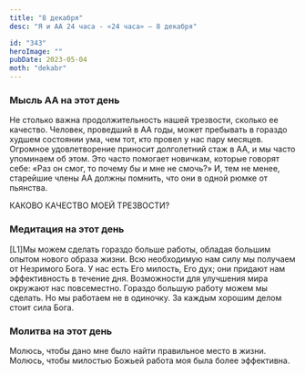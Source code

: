 ```yaml
---
title: "8 декабря"
desc: "Я и АА 24 часа - «24 часа» — 8 декабря"

id: "343"
heroImage: ""
pubDate: 2023-05-04
moth: "dekabr"
---
```


### Мысль АА на этот день

Не столько важна продолжительность нашей трезвости, сколько ее качество.
Человек, проведший в АА годы, может пребывать в гораздо худшем состоянии ума,
чем тот, кто провел у нас пару месяцев. Огромное удовлетворение приносит
долголетний стаж в АА, и мы часто упоминаем об этом. Это часто помогает
новичкам, которые говорят себе: «Раз он смог, то почему бы и мне не смочь?» И,
тем не менее, старейшие члены АА должны помнить, что они в одной рюмке от
пьянства.

КАКОВО КАЧЕСТВО МОЕЙ ТРЕЗВОСТИ?

### Медитация на этот день

[L1]Мы можем сделать гораздо больше работы, обладая большим опытом нового
образа жизни. Всю необходимую нам силу мы получаем от Незримого Бога. У нас
есть Его милость, Его дух; они придают нам эффективность в течение дня.
Возможности для улучшения мира окружают нас повсеместно. Гораздо большую
работу можем мы сделать. Но мы работаем не в одиночку. За каждым хорошим делом
стоит сила Бога.

### Молитва на этот день

Молюсь, чтобы дано мне было найти правильное место в жизни. Молюсь, чтобы
милостью Божьей работа моя была более эффективна.
